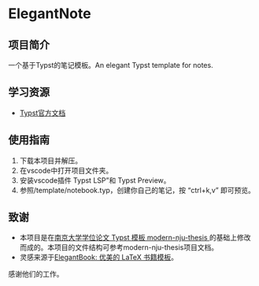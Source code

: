 # ElegantNote

## 项目简介
一个基于Typst的笔记模板。An elegant Typst template for notes.

## 学习资源
* [Typst官方文档](https://typst.app/docs)

## 使用指南
1. 下载本项目并解压。
2. 在vscode中打开项目文件夹。
3. 安装vscode插件 Typst LSP”和 Typst Preview。
4. 参照/template/notebook.typ，创建你自己的笔记，按 “ctrl+k,v” 即可预览。

## 致谢
- 本项目是在[南京大学学位论文 Typst 模板 modern-nju-thesis ](https://github.com/nju-lug/modern-nju-thesis)的基础上修改而成的。本项目的文件结构可参考modern-nju-thesis项目文档。
- 灵感来源于[ElegantBook: 优美的 LaTeX 书籍模板](https://github.com/ElegantLaTeX/ElegantBook)。

感谢他们的工作。

